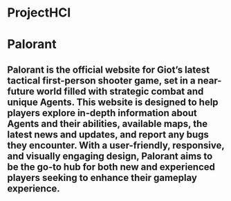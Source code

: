 # ProjectHCI
# Palorant
## Palorant is the official website for Giot’s latest tactical first-person shooter game, set in a near-future world filled with strategic combat and unique Agents. This website is designed to help players explore in-depth information about Agents and their abilities, available maps, the latest news and updates, and report any bugs they encounter. With a user-friendly, responsive, and visually engaging design, Palorant aims to be the go-to hub for both new and experienced players seeking to enhance their gameplay experience.

